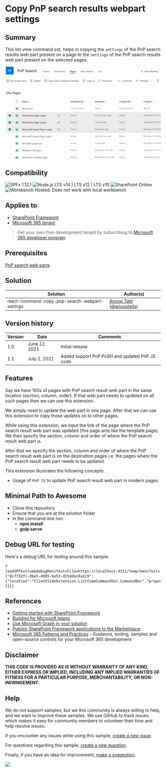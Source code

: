# Copy PnP search results webpart settings

## Summary

This list view command set, helps in copying the `settings` of the PnP search results web part present on a page to the `settings` of the  PnP search results web part present on the selected pages.

![Copy PnP Search Results settings](./assets/copy_pnp_search_results_settings.gif)


## Compatibility

![SPFx 1.12.1](https://img.shields.io/badge/SPFx-1.12.1-green.svg)
![Node.js LTS v14 | LTS v12 | LTS v10](https://img.shields.io/badge/Node.js-LTS%20v14%20%7C%20LTS%20v12%20%7C%20LTS%20v10-green.svg) 
![SharePoint Online](https://img.shields.io/badge/SharePoint-Online-yellow.svg)
![Workbench Hosted: Does not work with local workbench](https://img.shields.io/badge/Workbench-Hosted-yellow.svg "Does not work with local workbench")


## Applies to

- [SharePoint Framework](https://aka.ms/spfx)
- [Microsoft 365 tenant](https://docs.microsoft.com/en-us/sharepoint/dev/spfx/set-up-your-developer-tenant)

> Get your own free development tenant by subscribing to [Microsoft 365 developer program](http://aka.ms/o365devprogram)

## Prerequisites

[PnP search web parts](https://microsoft-search.github.io/pnp-modern-search/)

## Solution

Solution|Author(s)
--------|---------
react-command-copy-pnp-search-webpart-settings | [Anoop Tatti](https://github.com/anoopt) ([@anooptells](https://twitter.com/anooptells))

## Version history

Version|Date|Comments
-------|----|--------
1.0|June 12, 2021|Initial release
1.1|July 2, 2021|Added support PnP PoSH and updated PnP JS code 


## Features

Say we have 100s of pages with PnP search result web part in the same location (section, column, order). If that web part needs to updated on all such pages then we can use this extension.

We simply need to update the web part in one page. After that we can use this extension to copy those updates on to other pages.

While using this extension, we input the link of the page where the PnP search result web part was updated (this page acts like the template page). We then specify the section, column and order of where the PnP search result web part is. 

After that we specify the section, column and order of where the PnP search result web part is on the destination pages i.e. the pages where the PnP search result web part needs to be updated.

This extension illustrates the following concepts:

- Usage of `PnP JS` to update PnP search result web part in modern pages


## Minimal Path to Awesome

- Clone this repository
- Ensure that you are at the solution folder
- in the command-line run:
  - **npm install**
  - **gulp serve**

## Debug URL for testing

Here's a debug URL for testing around this sample. 

```
?loadSPFX=true&debugManifestsFile=https://localhost:4321/temp/manifests.js&customActions={"dc7732fc-dbe5-4995-be53-d25ddec8a2c9":{"location":"ClientSideExtension.ListViewCommandSet.CommandBar","properties":{}}}
```

## References

- [Getting started with SharePoint Framework](https://docs.microsoft.com/en-us/sharepoint/dev/spfx/set-up-your-developer-tenant)
- [Building for Microsoft teams](https://docs.microsoft.com/en-us/sharepoint/dev/spfx/build-for-teams-overview)
- [Use Microsoft Graph in your solution](https://docs.microsoft.com/en-us/sharepoint/dev/spfx/web-parts/get-started/using-microsoft-graph-apis)
- [Publish SharePoint Framework applications to the Marketplace](https://docs.microsoft.com/en-us/sharepoint/dev/spfx/publish-to-marketplace-overview)
- [Microsoft 365 Patterns and Practices](https://aka.ms/m365pnp) - Guidance, tooling, samples and open-source controls for your Microsoft 365 development


## Disclaimer
**THIS CODE IS PROVIDED *AS IS* WITHOUT WARRANTY OF ANY KIND, EITHER EXPRESS OR IMPLIED, INCLUDING ANY IMPLIED WARRANTIES OF FITNESS FOR A PARTICULAR PURPOSE, MERCHANTABILITY, OR NON-INFRINGEMENT.**

## Help

We do not support samples, but we this community is always willing to help, and we want to improve these samples. We use GitHub to track issues, which makes it easy for  community members to volunteer their time and help resolve issues.

If you encounter any issues while using this sample, [create a new issue](https://github.com/pnp/sp-dev-fx-extensions/issues/new?assignees=&labels=Needs%3A+Triage+%3Amag%3A%2Ctype%3Abug-suspected&template=bug-report.yml&sample=react-command-copy-pnp-search-webpart-settings&authors=@anoopt&title=react-command-copy-pnp-search-webpart-settings%20-%20).

For questions regarding this sample, [create a new question](https://github.com/pnp/sp-dev-fx-extensions/issues/new?assignees=&labels=Needs%3A+Triage+%3Amag%3A%2Ctype%3Abug-suspected&template=question.yml&sample=react-command-copy-pnp-search-webpart-settings&authors=@anoopt&title=react-command-copy-pnp-search-webpart-settings%20-%20).

Finally, if you have an idea for improvement, [make a suggestion](https://github.com/pnp/sp-dev-fx-extensions/issues/new?assignees=&labels=Needs%3A+Triage+%3Amag%3A%2Ctype%3Abug-suspected&template=suggestion.yml&sample=react-command-copy-pnp-search-webpart-settings&authors=@anoopt&title=react-command-copy-pnp-search-webpart-settings%20-%20).


<img src="https://telemetry.sharepointpnp.com/sp-dev-fx-extensions/samples/react-command-copy-pnp-search-webpart-settings" />